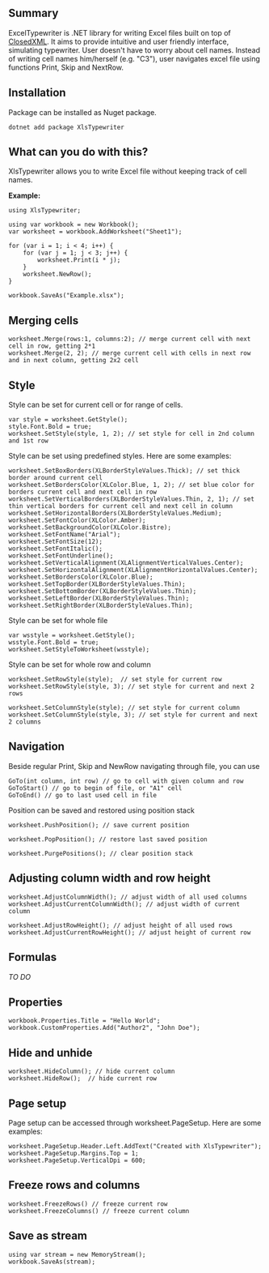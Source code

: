 
## Summary
ExcelTypewriter is .NET library for writing Excel files built on top of [ClosedXML](https://github.com/ClosedXML/ClosedXML). It aims to provide intuitive and user friendly interface, simulating typewriter. User doesn't have to worry about cell names. Instead of writing cell names him/herself (e.g. "C3"), user navigates excel file using functions Print, Skip and NextRow.
## Installation
Package can be installed as Nuget package.
```
dotnet add package XlsTypewriter
```
## What can you do with this?
XlsTypewriter allows you to write Excel file without keeping track of cell names. 

**Example:**
```  
using XlsTypewriter;  
  
using var workbook = new Workbook();  
var worksheet = workbook.AddWorksheet("Sheet1");

for (var i = 1; i < 4; i++) {
	for (var j = 1; j < 3; j++) { 
		worksheet.Print(i * j);
	}
	worksheet.NewRow();
}

workbook.SaveAs("Example.xlsx");
```
## Merging cells
```
worksheet.Merge(rows:1, columns:2); // merge current cell with next cell in row, getting 2*1
worksheet.Merge(2, 2); // merge current cell with cells in next row and in next column, getting 2x2 cell
```
## Style
Style can be set for current cell or for range of cells.
```
var style = worksheet.GetStyle();
style.Font.Bold = true;
worksheet.SetStyle(style, 1, 2); // set style for cell in 2nd column and 1st row
```
Style can be set using predefined styles. Here are some examples:
```
worksheet.SetBoxBorders(XLBorderStyleValues.Thick); // set thick border around current cell
worksheet.SetBordersColor(XLColor.Blue, 1, 2); // set blue color for borders current cell and next cell in row
worksheet.SetVerticalBorders(XLBorderStyleValues.Thin, 2, 1); // set thin vertical borders for current cell and next cell in column
worksheet.SetHorizontalBorders(XLBorderStyleValues.Medium);
worksheet.SetFontColor(XLColor.Amber);
worksheet.SetBackgroundColor(XLColor.Bistre);
worksheet.SetFontName("Arial");
worksheet.SetFontSize(12);
worksheet.SetFontItalic();
worksheet.SetFontUnderline();
worksheet.SetVerticalAlignment(XLAlignmentVerticalValues.Center);
worksheet.SetHorizontalAlignment(XLAlignmentHorizontalValues.Center);
worksheet.SetBordersColor(XLColor.Blue);
worksheet.SetTopBorder(XLBorderStyleValues.Thin);
worksheet.SetBottomBorder(XLBorderStyleValues.Thin);
worksheet.SetLeftBorder(XLBorderStyleValues.Thin);
worksheet.SetRightBorder(XLBorderStyleValues.Thin);
```
Style can be set for whole file
```
var wsstyle = worksheet.GetStyle();
wsstyle.Font.Bold = true;
worksheet.SetStyleToWorksheet(wsstyle);
```
Style can be set for whole row and column
```
worksheet.SetRowStyle(style);  // set style for current row
worksheet.SetRowStyle(style, 3); // set style for current and next 2 rows

worksheet.SetColumnStyle(style); // set style for current column
worksheet.SetColumnStyle(style, 3); // set style for current and next 2 columns
```
## Navigation
Beside regular Print, Skip and NewRow navigating through file, you can use 
```
GoTo(int column, int row) // go to cell with given column and row
GoToStart() // go to begin of file, or "A1" cell
GoToEnd() // go to last used cell in file
 ```
Position can be saved and restored using position stack
```
worksheet.PushPosition(); // save current position

worksheet.PopPosition(); // restore last saved position

worksheet.PurgePositions(); // clear position stack
```
## Adjusting column width and row height
```
worksheet.AdjustColumnWidth(); // adjust width of all used columns
worksheet.AdjustCurrentColumnWidth(); // adjust width of current column

worksheet.AdjustRowHeight(); // adjust height of all used rows
worksheet.AdjustCurrentRowHeight(); // adjust height of current row
```
## Formulas
*TO DO*
## Properties
```
workbook.Properties.Title = "Hello World";
workbook.CustomProperties.Add("Author2", "John Doe");
```
## Hide and unhide
```
worksheet.HideColumn(); // hide current column
worksheet.HideRow();  // hide current row
```
## Page setup
Page setup can be accessed through worksheet.PageSetup. Here are some examples:
```
worksheet.PageSetup.Header.Left.AddText("Created with XlsTypewriter");
worksheet.PageSetup.Margins.Top = 1;
worksheet.PageSetup.VerticalDpi = 600;
```

## Freeze rows and columns
```
worksheet.FreezeRows() // freeze current row
worksheet.FreezeColumns() // freeze current column
```

## Save as stream
```
using var stream = new MemoryStream();
workbook.SaveAs(stream);
```